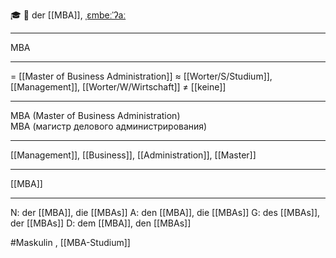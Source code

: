 🎓 🔵 der [[MBA]], [ˌɛmbeːˈʔaː](https://youglish.com/pronounce/MBA/german)

---
MBA

---
= [[Master of Business Administration]]
≈ [[Worter/S/Studium]], [[Management]], [[Worter/W/Wirtschaft]]
≠ [[keine]]

---
MBA (Master of Business Administration)  
MBA (магистр делового администрирования)

---
[[Management]], [[Business]], [[Administration]], [[Master]]

---
[[MBA]]


---
N: der [[MBA]], die [[MBAs]]
A: den [[MBA]], die [[MBAs]]
G: des [[MBAs]], der [[MBAs]]
D: dem [[MBA]], den [[MBAs]]


#Maskulin , [[MBA-Studium]]